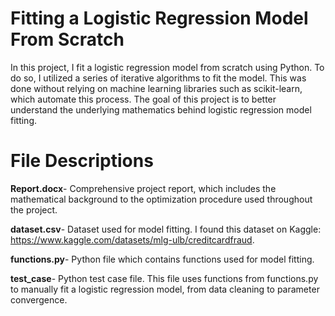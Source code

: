# Fitting a Logistic Regression Model From Scratch

In this project, I fit a logistic regression model from scratch using Python. To do so, I utilized a series of iterative algorithms to fit the model. This was done without relying on machine learning libraries such as scikit-learn, which automate this process. The goal of this project is to better understand the underlying mathematics behind logistic regression model fitting.

# File Descriptions
**Report.docx**- Comprehensive project report, which includes the mathematical background to the optimization procedure used throughout the project.

**dataset.csv**- Dataset used for model fitting. I found this dataset on Kaggle: https://www.kaggle.com/datasets/mlg-ulb/creditcardfraud.

**functions.py**- Python file which contains functions used for model fitting.

**test_case**- Python test case file. This file uses functions from functions.py to manually fit a logistic regression model, from data cleaning to parameter convergence.


